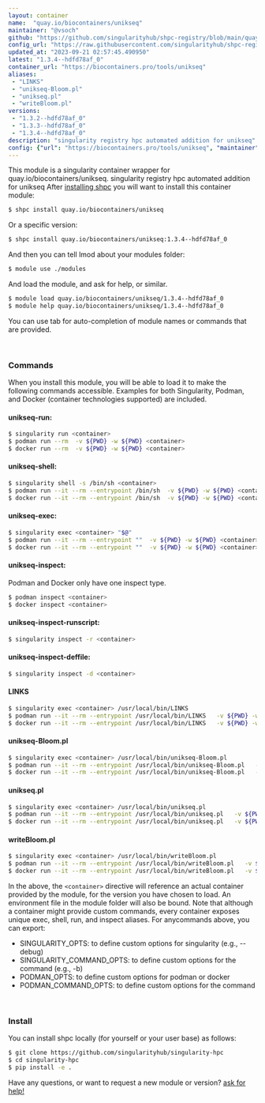 ```yaml
---
layout: container
name:  "quay.io/biocontainers/unikseq"
maintainer: "@vsoch"
github: "https://github.com/singularityhub/shpc-registry/blob/main/quay.io/biocontainers/unikseq/container.yaml"
config_url: "https://raw.githubusercontent.com/singularityhub/shpc-registry/main/quay.io/biocontainers/unikseq/container.yaml"
updated_at: "2023-09-21 02:57:45.490950"
latest: "1.3.4--hdfd78af_0"
container_url: "https://biocontainers.pro/tools/unikseq"
aliases:
 - "LINKS"
 - "unikseq-Bloom.pl"
 - "unikseq.pl"
 - "writeBloom.pl"
versions:
 - "1.3.2--hdfd78af_0"
 - "1.3.3--hdfd78af_0"
 - "1.3.4--hdfd78af_0"
description: "singularity registry hpc automated addition for unikseq"
config: {"url": "https://biocontainers.pro/tools/unikseq", "maintainer": "@vsoch", "description": "singularity registry hpc automated addition for unikseq", "latest": {"1.3.4--hdfd78af_0": "sha256:1fe91e5220db331e437954d19b827961b4f0e1f1e022490f0b51a81dadcd2c15"}, "tags": {"1.3.2--hdfd78af_0": "sha256:cf72f582501cb063b13685fde4036c209558fa01f92db54c90ceb0017d487ef2", "1.3.3--hdfd78af_0": "sha256:85eed2e9151faa711ff377ee13224c72a41fae2f7b82cb92e4aeb54c20598d72", "1.3.4--hdfd78af_0": "sha256:1fe91e5220db331e437954d19b827961b4f0e1f1e022490f0b51a81dadcd2c15"}, "docker": "quay.io/biocontainers/unikseq", "aliases": {"LINKS": "/usr/local/bin/LINKS", "unikseq-Bloom.pl": "/usr/local/bin/unikseq-Bloom.pl", "unikseq.pl": "/usr/local/bin/unikseq.pl", "writeBloom.pl": "/usr/local/bin/writeBloom.pl"}}
---
```


This module is a singularity container wrapper for quay.io/biocontainers/unikseq.
singularity registry hpc automated addition for unikseq
After [installing shpc](#install) you will want to install this container module:


```bash
$ shpc install quay.io/biocontainers/unikseq
```

Or a specific version:

```bash
$ shpc install quay.io/biocontainers/unikseq:1.3.4--hdfd78af_0
```

And then you can tell lmod about your modules folder:

```bash
$ module use ./modules
```

And load the module, and ask for help, or similar.

```bash
$ module load quay.io/biocontainers/unikseq/1.3.4--hdfd78af_0
$ module help quay.io/biocontainers/unikseq/1.3.4--hdfd78af_0
```

You can use tab for auto-completion of module names or commands that are provided.

<br>

### Commands

When you install this module, you will be able to load it to make the following commands accessible.
Examples for both Singularity, Podman, and Docker (container technologies supported) are included.

#### unikseq-run:

```bash
$ singularity run <container>
$ podman run --rm  -v ${PWD} -w ${PWD} <container>
$ docker run --rm  -v ${PWD} -w ${PWD} <container>
```

#### unikseq-shell:

```bash
$ singularity shell -s /bin/sh <container>
$ podman run --it --rm --entrypoint /bin/sh  -v ${PWD} -w ${PWD} <container>
$ docker run --it --rm --entrypoint /bin/sh  -v ${PWD} -w ${PWD} <container>
```

#### unikseq-exec:

```bash
$ singularity exec <container> "$@"
$ podman run --it --rm --entrypoint ""  -v ${PWD} -w ${PWD} <container> "$@"
$ docker run --it --rm --entrypoint ""  -v ${PWD} -w ${PWD} <container> "$@"
```

#### unikseq-inspect:

Podman and Docker only have one inspect type.

```bash
$ podman inspect <container>
$ docker inspect <container>
```

#### unikseq-inspect-runscript:

```bash
$ singularity inspect -r <container>
```

#### unikseq-inspect-deffile:

```bash
$ singularity inspect -d <container>
```


#### LINKS

```bash
$ singularity exec <container> /usr/local/bin/LINKS
$ podman run --it --rm --entrypoint /usr/local/bin/LINKS   -v ${PWD} -w ${PWD} <container> -c " $@"
$ docker run --it --rm --entrypoint /usr/local/bin/LINKS   -v ${PWD} -w ${PWD} <container> -c " $@"
```


#### unikseq-Bloom.pl

```bash
$ singularity exec <container> /usr/local/bin/unikseq-Bloom.pl
$ podman run --it --rm --entrypoint /usr/local/bin/unikseq-Bloom.pl   -v ${PWD} -w ${PWD} <container> -c " $@"
$ docker run --it --rm --entrypoint /usr/local/bin/unikseq-Bloom.pl   -v ${PWD} -w ${PWD} <container> -c " $@"
```


#### unikseq.pl

```bash
$ singularity exec <container> /usr/local/bin/unikseq.pl
$ podman run --it --rm --entrypoint /usr/local/bin/unikseq.pl   -v ${PWD} -w ${PWD} <container> -c " $@"
$ docker run --it --rm --entrypoint /usr/local/bin/unikseq.pl   -v ${PWD} -w ${PWD} <container> -c " $@"
```


#### writeBloom.pl

```bash
$ singularity exec <container> /usr/local/bin/writeBloom.pl
$ podman run --it --rm --entrypoint /usr/local/bin/writeBloom.pl   -v ${PWD} -w ${PWD} <container> -c " $@"
$ docker run --it --rm --entrypoint /usr/local/bin/writeBloom.pl   -v ${PWD} -w ${PWD} <container> -c " $@"
```



In the above, the `<container>` directive will reference an actual container provided
by the module, for the version you have chosen to load. An environment file in the
module folder will also be bound. Note that although a container
might provide custom commands, every container exposes unique exec, shell, run, and
inspect aliases. For anycommands above, you can export:

 - SINGULARITY_OPTS: to define custom options for singularity (e.g., --debug)
 - SINGULARITY_COMMAND_OPTS: to define custom options for the command (e.g., -b)
 - PODMAN_OPTS: to define custom options for podman or docker
 - PODMAN_COMMAND_OPTS: to define custom options for the command

<br>

### Install

You can install shpc locally (for yourself or your user base) as follows:

```bash
$ git clone https://github.com/singularityhub/singularity-hpc
$ cd singularity-hpc
$ pip install -e .
```

Have any questions, or want to request a new module or version? [ask for help!](https://github.com/singularityhub/singularity-hpc/issues)